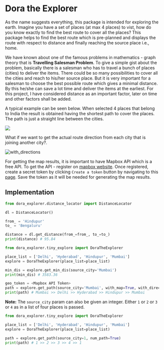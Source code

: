 # Dora the Explorer

As the name suggests everything, this package is intended for exploring the earth. Imagine you have a set of places (at max 4 places) to vist, how do you know exactly to find the best route to cover all the places? This package helps to find the best route which is pre-planned and displays the route with respect to distance and finally reaching the source place i.e., home.

We have known about one of the famous problems in mathematics - graph theory that is **Travelling Salesman Problem**. To give a simple gist about the problem, basically there is a salesman who has to travel a bunch of places (cities) to deliver the items. There could be so many possibilities to cover all the cities and reach to his/her source place. But it is very important for a salesman to choose the best possible route which gives a minimal distance. By this he/she can save a lot time and deliver the items at the earliest. For this project, I have considered distance as an important factor, later on time and other factors shall be added.

A typical example can be seen below. When selected 4 places that belong to India the result is obtained having the shortest path to cover the places. The path is just a straight line between the cities.

<img src="https://user-images.githubusercontent.com/63333753/87243481-e4e89980-c453-11ea-8d51-4cd3bad43109.png">

What if we want to get the actual route direction from each city that is joining another city?.

![with_directions](https://user-images.githubusercontent.com/63333753/87244009-72c68380-c458-11ea-964c-99c5f63406c6.png)

For getting the map results, it is important to have Mapbox API which is a free API. To get the API - register on [mapbox website](https://www.mapbox.com/). Once registered, create a secret token by clicking `Create a token` button by navigating to this [page](https://account.mapbox.com/). Save the token as it will be needed for generating the map results.

## Implementation

```python
from dora_explorer.distance_locator import DistanceLocator

dl = DistanceLocator()

from_ = 'Hindupur'
to_ = 'Bengaluru'

distance = dl.get_distance(from_=from_, to_=to_)
print(distance) # 95.84
```

```python
from dora_explorer.tiny_explore import DoraTheExplorer

place_list = ['Delhi', 'Hyderabad', 'Hindupur', 'Mumbai']
explore = DoraTheExplorer(place_list=place_list)

min_dis = explore.get_min_dis(source_city='Mumbai')
print(min_dis) # 3583.36

geo_token = <Mapbox API Token>
path = explore.get_path(source_city='Mumbai', with_map=True, with_directions=True, geo_token=geo_token)
print(path) # Mumbai >> Delhi >> Hyderabad >> Hindupur >> Mumbai
```

**Note:** The `source_city` param can also be given an integer. Either `1` or `2` or `3` or `4` as in a list of four places is passed.

```python
from dora_explorer.tiny_explore import DoraTheExplorer

place_list = ['Delhi', 'Hyderabad', 'Hindupur', 'Mumbai']
explore = DoraTheExplorer(place_list=place_list)

path = explore.get_path(source_city=1, num_path=True)
print(path) # 1 >> 2 >> 3 >> 4 >> 1
```
